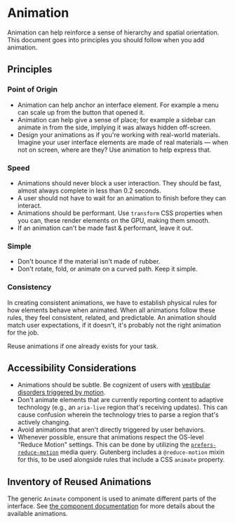 # Animation

Animation can help reinforce a sense of hierarchy and spatial orientation. This document goes into principles you should follow when you add animation.

## Principles

### Point of Origin

- Animation can help anchor an interface element. For example a menu can scale up from the button that opened it.
- Animation can help give a sense of place; for example a sidebar can animate in from the side, implying it was always hidden off-screen.
- Design your animations as if you're working with real-world materials. Imagine your user interface elements are made of real materials — when not on screen, where are they? Use animation to help express that.

### Speed

- Animations should never block a user interaction. They should be fast, almost always complete in less than 0.2 seconds.
- A user should not have to wait for an animation to finish before they can interact.
- Animations should be performant. Use `transform` CSS properties when you can, these render elements on the GPU, making them smooth. 
- If an animation can't be made fast & performant, leave it out.

### Simple

- Don't bounce if the material isn't made of rubber.
- Don't rotate, fold, or animate on a curved path. Keep it simple.

### Consistency

In creating consistent animations, we have to establish physical rules for how elements behave when animated. When all animations follow these rules, they feel consistent, related, and predictable. An animation should match user expectations, if it doesn't, it's probably not the right animation for the job.

Reuse animations if one already exists for your task. 

## Accessibility Considerations

- Animations should be subtle. Be cognizent of users with [vestibular disorders triggered by motion](https://www.ncbi.nlm.nih.gov/pubmed/29017000).
- Don't animate elements that are currently reporting content to adaptive technology (e.g., an `aria-live` region that's receiving updates). This can cause confusion wherein the technology tries to parse a region that's actively changing.
- Avoid animations that aren't directly triggered by user behaviors.
- Whenever possible, ensure that animations respect the OS-level "Reduce Motion" settings. This can be done by utilizing the [`prefers-reduce-motion`](https://developer.mozilla.org/en-US/docs/Web/CSS/@media/prefers-reduced-motion) media query. Gutenberg includes a `@reduce-motion` mixin for this, to be used alongside rules that include a CSS `animate` property. 

## Inventory of Reused Animations

The generic `Animate` component is used to animate different parts of the interface. See [the component documentation](/packages/components/src/animate/README.md) for more details about the available animations. 
